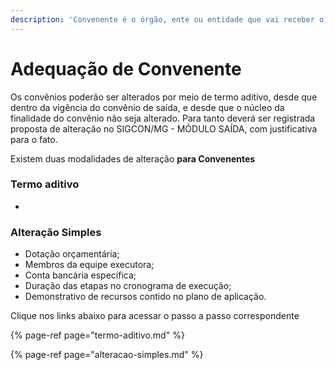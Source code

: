 ```yaml
---
description: 'Convenente é o órgão, ente ou entidade que vai receber o recurso'
---
```


# Adequação de Convenente

Os convênios poderão ser alterados por meio de termo aditivo, desde que dentro da vigência do convênio de saída, e desde que o núcleo da finalidade do convênio não seja alterado. Para tanto deverá ser registrada proposta de alteração no SIGCON/MG - MÓDULO SAÍDA, com justificativa para o fato.

Existem duas modalidades de alteração **para Convenentes**

### Termo aditivo

* 
### Alteração Simples

*  Dotação orçamentária;
* Membros da equipe executora; 
* Conta bancária específica;  
* Duração das etapas no cronograma de execução;
* Demonstrativo de recursos contido no plano de aplicação.

Clique nos links abaixo para acessar o passo a passo correspondente

{% page-ref page="termo-aditivo.md" %}

{% page-ref page="alteracao-simples.md" %}



